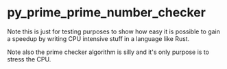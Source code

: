 # py_prime_prime_number_checker

Note this is just for testing purposes to show how easy it is possible to gain a speedup by writing CPU intensive stuff in a language like Rust.

Note also the prime checker algorithm is silly and it's only purpose is to stress the CPU. 

